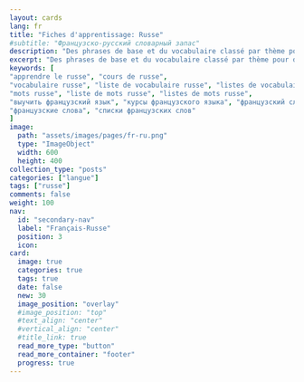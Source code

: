```yaml
---
layout: cards
lang: fr
title: "Fiches d'apprentissage: Russe"
#subtitle: "Французско-русский словарный запас"
description: "Des phrases de base et du vocabulaire classé par thème pour débuter en russe."
excerpt: "Des phrases de base et du vocabulaire classé par thème pour débuter en russe."
keywords: [
"apprendre le russe", "cours de russe",
"vocabulaire russe", "liste de vocabulaire russe", "listes de vocabulaire russe",
"mots russe", "liste de mots russe", "listes de mots russe",
"выучить французский язык", "курсы французского языка", "французский словарь", "Список французского словаря",
"французские слова", "списки французских слов"
]
image:
  path: "assets/images/pages/fr-ru.png"
  type: "ImageObject"
  width: 600
  height: 400
collection_type: "posts"
categories: ["langue"]
tags: ["russe"]
comments: false
weight: 100
nav:
  id: "secondary-nav"
  label: "Français-Russe"
  position: 3
  icon:
card:
  image: true
  categories: true
  tags: true
  date: false
  new: 30
  image_position: "overlay"
  #image_position: "top"
  #text_align: "center"
  #vertical_align: "center"
  #title_link: true
  read_more_type: "button"
  read_more_container: "footer"
  progress: true
---
```

